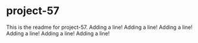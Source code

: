 # project-57

This is the readme for project-57.
Adding a line!
Adding a line!
Adding a line!
Adding a line!
Adding a line!
Adding a line!
